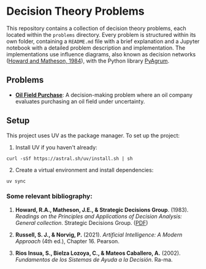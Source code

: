 # Decision Theory Problems

This repository contains a collection of decision theory problems, each located within the `problems` directory. Every problem is structured within its own folder, containing a `README.md` file with a brief explanation and a Jupyter notebook with a detailed problem description and implementation. The implementations use influence diagrams, also known as decision networks ([Howard and Matheson, 1984](https://gwern.net/doc/statistics/decision/1983-howard-readingsondecisionanalysis-v1.pdf)), with the Python library [PyAgrum](https://pyagrum.readthedocs.io/).

## Problems
- [**Oil Field Purchase**](problems/oil_field_purchase): A decision-making problem where an oil company evaluates purchasing an oil field under uncertainty.

## Setup
This project uses UV as the package manager. To set up the project:

1. Install UV if you haven't already:

```shell
curl -sSf https://astral.sh/uv/install.sh | sh
```

2. Create a virtual environment and install dependencies:
 
```shell
uv sync
```

### Some relevant bibliography:

1. **Howard, R.A., Matheson, J.E., & Strategic Decisions Group**. (1983). *Readings on the Principles and Applications of Decision Analysis: General collection*. Strategic Decisions Group. ([PDF](https://gwern.net/doc/statistics/decision/1983-howard-readingsondecisionanalysis-v1.pdf))

2. **Russell, S. J., & Norvig, P.** (2021). *Artificial Intelligence: A Modern Approach* (4th ed.), Chapter 16. Pearson.

3. **Rios Insua, S., Bielza Lozoya, C., & Mateos Caballero, A.** (2002). *Fundamentos de los Sistemas de Ayuda a la Decisión*. Ra-ma.  
